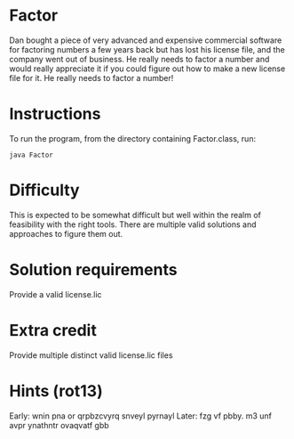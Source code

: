 # Factor

Dan bought a piece of very advanced and expensive commercial software for factoring numbers a few years back but has lost his license file, and the company went out of business. He really needs to factor a number and would really appreciate it if you could figure out how to make a new license file for it. He really needs to factor a number!

# Instructions

To run the program, from the directory containing Factor.class, run:

```
java Factor
```

# Difficulty

This is expected to be somewhat difficult but well within the realm of feasibility with the right tools. There are multiple valid solutions and approaches to figure them out.

# Solution requirements

Provide a valid license.lic

# Extra credit

Provide multiple distinct valid license.lic files

# Hints (rot13)

Early: wnin pna or qrpbzcvyrq snveyl pyrnayl
Later: fzg vf pbby. m3 unf avpr ynathntr ovaqvatf gbb
